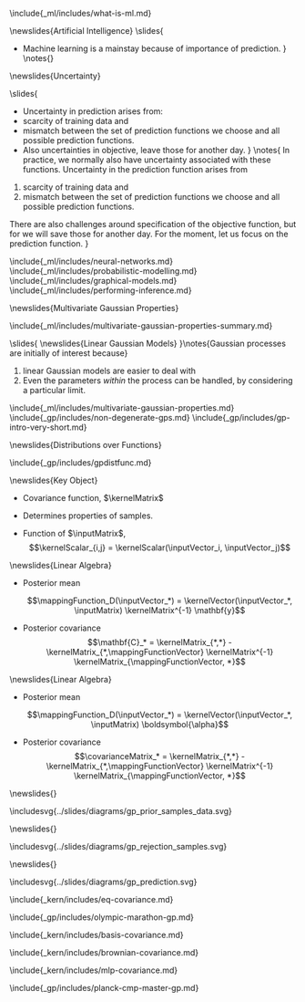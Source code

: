 \include{_ml/includes/what-is-ml.md}

\newslides{Artificial Intelligence}
\slides{
* Machine learning is a mainstay because of importance of prediction.
}
\notes{}

\newslides{Uncertainty}

\slides{
* Uncertainty in prediction arises from:
* scarcity of training data and 
* mismatch between the set of prediction functions we choose and all possible prediction functions.
* Also uncertainties in objective, leave those for another day.
}
\notes{
In practice, we normally also have uncertainty associated with these functions. Uncertainty in the prediction function arises from 

1. scarcity of training data and 
2. mismatch between the set of prediction functions we choose and all possible prediction functions.

There are also challenges around specification of the objective function, but for we will save those for another day. For the moment, let us focus on the prediction function. 
}

\include{_ml/includes/neural-networks.md}
\include{_ml/includes/probabilistic-modelling.md}
\include{_ml/includes/graphical-models.md}
\include{_ml/includes/performing-inference.md}

\newslides{Multivariate Gaussian Properties}

\include{_ml/includes/multivariate-gaussian-properties-summary.md}

\slides{
\newslides{Linear Gaussian Models}
}\notes{Gaussian processes are initially of interest because}

1. linear Gaussian models are easier to deal with 
2. Even the parameters *within* the process can be handled, by considering a particular limit.

\include{_ml/includes/multivariate-gaussian-properties.md}
\include{_gp/includes/non-degenerate-gps.md}
\include{_gp/includes/gp-intro-very-short.md}

<!-- ### Two Dimensional Gaussian Distribution -->

<!-- include{_ml/includes/two-d-gaussian.md} -->

\newslides{Distributions over Functions}

\include{_gp/includes/gpdistfunc.md}

\newslides{Key Object}

* Covariance function, $\kernelMatrix$

* Determines properties of samples.

* Function of $\inputMatrix$,
    $$\kernelScalar_{i,j} = \kernelScalar(\inputVector_i, \inputVector_j)$$

\newslides{Linear Algebra}

* Posterior mean

    $$\mappingFunction_D(\inputVector_*) = \kernelVector(\inputVector_*, \inputMatrix) \kernelMatrix^{-1}
\mathbf{y}$$

* Posterior covariance
    $$\mathbf{C}_* = \kernelMatrix_{*,*} - \kernelMatrix_{*,\mappingFunctionVector}
\kernelMatrix^{-1} \kernelMatrix_{\mappingFunctionVector, *}$$

\newslides{Linear Algebra}

* Posterior mean

    $$\mappingFunction_D(\inputVector_*) = \kernelVector(\inputVector_*, \inputMatrix) \boldsymbol{\alpha}$$

* Posterior covariance
    $$\covarianceMatrix_* = \kernelMatrix_{*,*} - \kernelMatrix_{*,\mappingFunctionVector}
\kernelMatrix^{-1} \kernelMatrix_{\mappingFunctionVector, *}$$

\newslides{}

\includesvg{../slides/diagrams/gp_prior_samples_data.svg}

\newslides{}

\includesvg{../slides/diagrams/gp_rejection_samples.svg}

\newslides{}

\includesvg{../slides/diagrams/gp_prediction.svg}


\include{_kern/includes/eq-covariance.md}

\include{_gp/includes/olympic-marathon-gp.md}

\include{_kern/includes/basis-covariance.md}

\include{_kern/includes/brownian-covariance.md}

\include{_kern/includes/mlp-covariance.md}

\include{_gp/includes/planck-cmp-master-gp.md}

